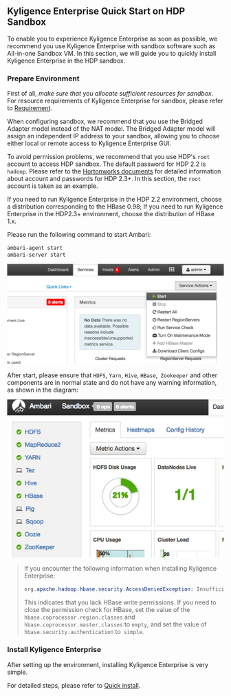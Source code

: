 ## Kyligence Enterprise Quick Start on HDP Sandbox

To enable you to experience Kyligence Enterprise as soon as possible, we recommend you use Kyligence Enterprise with sandbox software such as All-in-one Sandbox VM. In this section, we will guide you to quickly install Kyligence Enterprise in the HDP sandbox.

### Prepare Environment

First of all, *make sure that you allocate sufficient resources for sandbox*. For resource requirements of Kyligence Enterprise for sandbox, please refer to [Requirement](.\hadoop_env.en.md).

When configuring sandbox, we recommend that you use the Bridged Adapter model instead of the NAT model. The Bridged Adapter model will assign an independent IP address to your sandbox, allowing you to choose either local or remote access to Kyligence Enterprise GUI.

To avoid permission problems, we recommend that you use HDP's `root` account to access HDP sandbox. The default password for HDP 2.2 is` hadoop`. Please refer to the [Hortonworks documents](http://zh.hortonworks.com/hadoop-tutorial/learning-the-ropes-of-the-hortonworks-sandbox/) for detailed information about account and passwords for HDP 2.3+. In this section, the `root` account is taken as an example.

If you need to run Kyligence Enterprise in the HDP 2.2 environment, choose a distribution corresponding to the HBase 0.98; If you need to run Kyligence Enterprise in the HDP2.3+ environment, choose the distribution of HBase 1.x.

Please run the following command to start Ambari:

```shell
ambari-agent start
ambari-server start
```

![](images/quick_installation_for_hdp_hbase.png)

After start, please ensure that `HDFS`, `Yarn`, `Hive`, `HBase`,` Zookeeper` and other components are in normal state and do not have any warning information, as shown in the diagram:

![](./images/quick_installation_for_hdp.jpg)

> If you encounter the following information when installing Kyligence Enterprise:
>
> ```java
> org.apache.hadoop.hbase.security.AccessDeniedException: Insufficient permissions for user'root (auth:SIMPLE) '
> ```
>
> This indicates that you lack HBase write permissions. If you need to close the permission check for HBase, set the value of the `hbase.coprocessor.region.classes` and` hbase.coprocessor.master.classes`  to `empty`, and set the value of  `hbase.security.authentication`  to` simple`.

### Install Kyligence Enterprise

After setting up the environment, installing Kyligence Enterprise is very simple.

For detailed steps, please refer to [Quick install](.\quick_install.en.md).